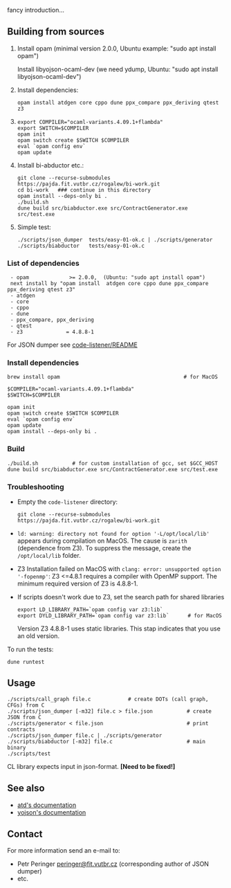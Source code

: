 fancy introduction...

## Building from sources

1) Install opam (minimal version 2.0.0, Ubuntu example: "sudo apt install opam")

   Install libyojson-ocaml-dev (we need ydump, Ubuntu: "sudo apt install libyojson-ocaml-dev")

2) Install dependencies:
   ```
   opam install atdgen core cppo dune ppx_compare ppx_deriving qtest z3
   ```
3) 
   ```
   export COMPILER="ocaml-variants.4.09.1+flambda"
   export SWITCH=$COMPILER
   opam init
   opam switch create $SWITCH $COMPILER  
   eval `opam config env`
   opam update
   ```
4) Install bi-abductor etc.:
   ```
   git clone --recurse-submodules https://pajda.fit.vutbr.cz/rogalew/bi-work.git
   cd bi-work   ### continue in this directory
   opam install --deps-only bi .
   ./build.sh
   dune build src/biabductor.exe src/ContractGenerator.exe src/test.exe
   ```

5) Simple test:
   ```
   ./scripts/json_dumper  tests/easy-01-ok.c | ./scripts/generator
   ./scripts/biabductor   tests/easy-01-ok.c
   ```
 

### List of dependencies
     - opam             >= 2.0.0,  (Ubuntu: "sudo apt install opam")
     next install by "opam install  atdgen core cppo dune ppx_compare ppx_deriving qtest z3"
     - atdgen
     - core
     - cppo
     - dune
     - ppx_compare, ppx_deriving
     - qtest
     - z3              = 4.8.8-1

For JSON dumper see [code-listener/README](https://github.com/versokova/predator/blob/json/README)

### Install dependencies
```
brew install opam                                        # for MacOS
```
```
$COMPILER="ocaml-variants.4.09.1+flambda"
$SWITCH=$COMPILER

opam init
opam switch create $SWITCH $COMPILER
eval `opam config env`
opam update
opam install --deps-only bi .
```

### Build
```
./build.sh           # for custom installation of gcc, set $GCC_HOST
dune build src/biabductor.exe src/ContractGenerator.exe src/test.exe
```

### Troubleshooting

* Empty the `code-listener` directory:
  ```
  git clone --recurse-submodules https://pajda.fit.vutbr.cz/rogalew/bi-work.git
  ```
* `ld: warning: directory not found for option '-L/opt/local/lib'` appears
  during compilation on MacOS. The cause is `zarith` (dependence from Z3).
  To suppress the message, create the `/opt/local/lib` folder.

* Z3 Installation failed on MacOS with `clang: error: unsupported option '-fopenmp'`:
  Z3 <=4.8.1 requires a compiler with OpenMP support. The minimum required
  version of Z3 is 4.8.8-1.

* If scripts doesn't work due to Z3, set the search path for shared libraries
  ```
  export LD_LIBRARY_PATH=`opam config var z3:lib`
  export DYLD_LIBRARY_PATH=`opam config var z3:lib`      # for MacOS
  ```
  Version Z3 4.8.8-1 uses static libraries. This stap indicates that you use an old version.

To run the tests:
```
dune runtest
```
## Usage
```
./scripts/call_graph file.c            # create DOTs (call graph, CFGs) from C
./scripts/json_dumper [-m32] file.c > file.json           # create JSON from C
./scripts/generator < file.json                           # print contracts
./scripts/json_dumper file.c | ./scripts/generator
./scripts/biabductor [-m32] file.c                        # main binary
./scripts/test
```
CL library expects input in json-format. **[Need to be fixed!]**

## See also
   * [atd's documentation](http://atd.readthedocs.io/en/latest/)
   * [yojson's documentation](https://docs.mirage.io/yojson/Yojson/index.html)

## Contact
For more information send an e-mail to:

* Petr Peringer <peringer@fit.vutbr.cz> (corresponding author of JSON dumper)
* etc.
